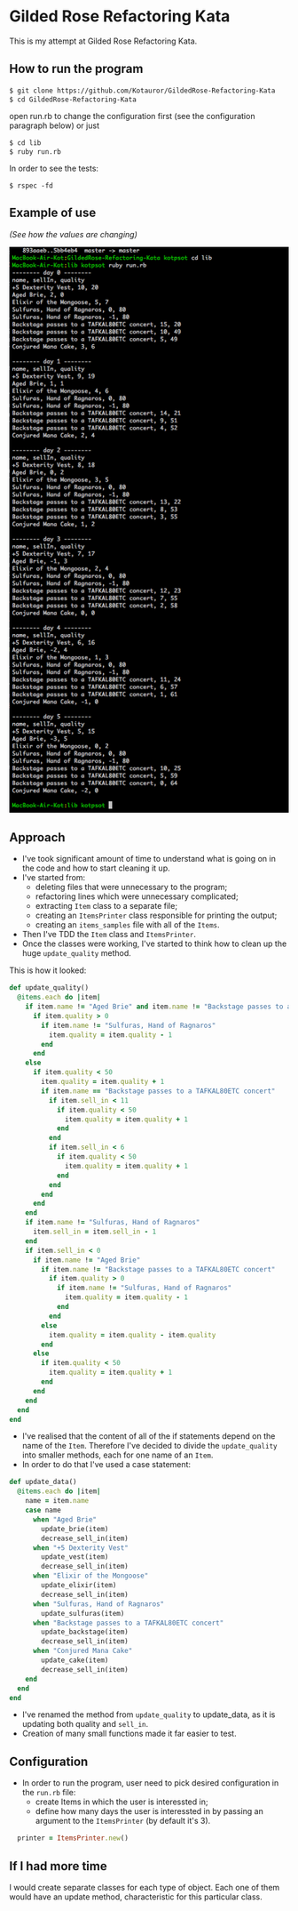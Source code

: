 # Gilded Rose Refactoring Kata

This is my attempt at Gilded Rose Refactoring Kata.

## How to run the program

```plain
$ git clone https://github.com/Kotauror/GildedRose-Refactoring-Kata
$ cd GildedRose-Refactoring-Kata
```

open run.rb to change the configuration first (see the configuration paragraph below)
or just

```plain
$ cd lib
$ ruby run.rb
```

In order to see the tests:

```plain
$ rspec -fd
```

## Example of use
*(See how the values are changing)*

![Example of use](/images/screen.png)


## Approach

* I've took significant amount of time to understand what is going on in the code and how to start cleaning it up.
* I've started from:
  - deleting files that were unnecessary to the program;
  - refactoring lines which were unnecessary complicated;
  - extracting `Item` class to a separate file;
  - creating an `ItemsPrinter` class responsible for printing the output;
  - creating an `items_samples` file with all of the `Items`.
* Then I've TDD the `Item` class and `ItemsPrinter`.
* Once the classes were working, I've started to think how to clean up the huge `update_quality` method.

This is how it looked:

```ruby
def update_quality()
  @items.each do |item|
    if item.name != "Aged Brie" and item.name != "Backstage passes to a TAFKAL80ETC concert"
      if item.quality > 0
        if item.name != "Sulfuras, Hand of Ragnaros"
          item.quality = item.quality - 1
        end
      end
    else
      if item.quality < 50
        item.quality = item.quality + 1
        if item.name == "Backstage passes to a TAFKAL80ETC concert"
          if item.sell_in < 11
            if item.quality < 50
              item.quality = item.quality + 1
            end
          end
          if item.sell_in < 6
            if item.quality < 50
              item.quality = item.quality + 1
            end
          end
        end
      end
    end
    if item.name != "Sulfuras, Hand of Ragnaros"
      item.sell_in = item.sell_in - 1
    end
    if item.sell_in < 0
      if item.name != "Aged Brie"
        if item.name != "Backstage passes to a TAFKAL80ETC concert"
          if item.quality > 0
            if item.name != "Sulfuras, Hand of Ragnaros"
              item.quality = item.quality - 1
            end
          end
        else
          item.quality = item.quality - item.quality
        end
      else
        if item.quality < 50
          item.quality = item.quality + 1
        end
      end
    end
  end
end
```
* I've realised that the content of all of the if statements depend on the name of the `Item`. Therefore I've decided to divide the `update_quality` into smaller methods, each for one name of an `Item`.
* In order to do that I've used a case statement:

```ruby
def update_data()
  @items.each do |item|
    name = item.name
    case name
      when "Aged Brie"
        update_brie(item)
        decrease_sell_in(item)
      when "+5 Dexterity Vest"
        update_vest(item)
        decrease_sell_in(item)
      when "Elixir of the Mongoose"
        update_elixir(item)
        decrease_sell_in(item)
      when "Sulfuras, Hand of Ragnaros"
        update_sulfuras(item)
      when "Backstage passes to a TAFKAL80ETC concert"
        update_backstage(item)
        decrease_sell_in(item)
      when "Conjured Mana Cake"
        update_cake(item)
        decrease_sell_in(item)
    end
  end
end
```

* I've renamed the method from `update_quality` to update_data, as it is updating both quality and `sell_in`.
* Creation of many small functions made it far easier to test.

## Configuration

* In order to run the program, user need to pick desired configuration in the `run.rb` file:
  - create Items in which the user is interessted in;
  - define how many days the user is interessted in by passing an argument to the `ItemsPrinter` (by default it's 3).

```ruby
  printer = ItemsPrinter.new()
```

## If I had more time

I would create separate classes for each type of object. Each one of them would have an update method, characteristic for this particular class.
